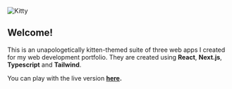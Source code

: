 ![Kitty](https://github.com/user-attachments/assets/44ef96c5-e41d-4dd9-a324-5da0fd4253a8)

## Welcome!

This is an unapologetically kitten-themed suite of three web apps I created for my web development portfolio. They are created using **React**, **Next.js**, **Typescript** and **Tailwind**.

You can play with the live version **[here](https://titus-powell-kitty.netlify.app/).**
